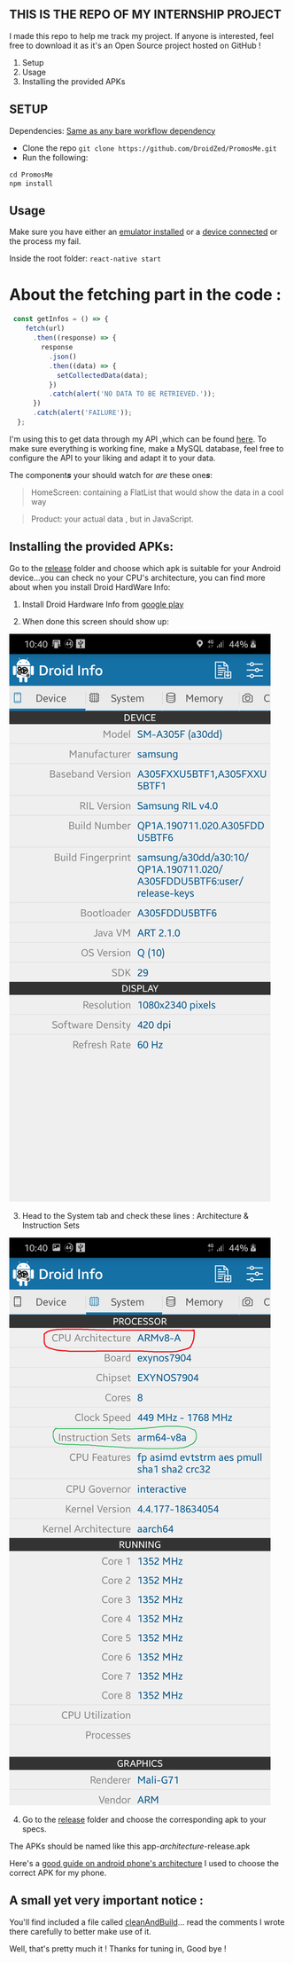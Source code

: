 
## THIS IS THE REPO OF MY INTERNSHIP PROJECT

I made this repo to help me track my project.
If anyone is interested, feel free to download it as it's an Open Source project hosted on GitHub !

1. Setup
2. Usage
3. Installing the provided APKs

## SETUP

Dependencies: [Same as any bare workflow dependency](https://reactnative.dev/docs/environment-setup)

- Clone the repo
`git clone https://github.com/DroidZed/PromosMe.git`
- Run the following:
```
cd PromosMe
npm install
```

## Usage

Make sure you have either an [emulator installed](https://reactnative.dev/docs/environment-setup#toggle-platform:~:text=Using%20a%20virtual%20device) or a [device connected](https://reactnative.dev/docs/running-on-device) or the process my fail.

Inside the root folder:
`react-native start`

# About the fetching part in the code :
```js
 const getInfos = () => {
    fetch(url)
      .then((response) => {
        response
          .json()
          .then((data) => {
            setCollectedData(data);
          })
          .catch(alert('NO DATA TO BE RETRIEVED.'));
      })
      .catch(alert('FAILURE'));
  };

```

I'm using this to get data through my API ,which can be found [here](https://github.com/DroidZed/promo_find_me_api).
To make sure everything is working fine, make a MySQL database, feel free to configure the API to your liking and adapt it to your data.

The component***s*** your should watch for *are* these one***s***:

> HomeScreen: containing a FlatList that would show the data in a cool way

> Product: your actual data , but in JavaScript.

## Installing the provided APKs:

Go to the [release](./android/app/build/outputs/release/) folder and choose which apk is suitable for
your Android device...you can check no your CPU's architecture, you can find more about when you install Droid HardWare Info:

1. Install Droid Hardware Info from [google play](https://play.google.com/store/apps/details?id=com.inkwired.droidinfo&hl=en)

2. When done this screen should show up:

![](./screenshots/start.png)

3. Head to the System tab and check these lines : Architecture & Instruction Sets

![](./screenshots/finish.png)

4. Go to the [release](./android/app/build/outputs/apk/release) folder and choose the corresponding apk to your specs.

The APKs should be named like this app-*architecture*-release.apk

Here's a [good guide on android phone's architecture](https://www.droidviews.com/check-android-phones-processor/) I used to choose the correct APK for my phone.


## A small yet very important notice :

You'll find included a file called [cleanAndBuild](./cleanAndBuild.bat)... read the comments I wrote there carefully to better make use of it.

Well, that's pretty much it !
Thanks for tuning in, Good bye !
